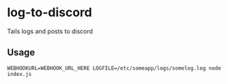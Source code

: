 # log-to-discord
Tails logs and posts to discord

## Usage

    WEBHOOKURL=WEBHOOK_URL_HERE LOGFILE=/etc/someapp/logs/somelog.log node index.js
    
